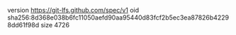 version https://git-lfs.github.com/spec/v1
oid sha256:8d368e038b6fc11050aefd90aa95440d83fcf2b5ec3ea87826b42298dd61f98d
size 4726
